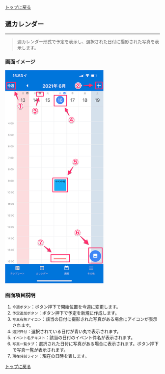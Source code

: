 [トップに戻る](./index.md)

## 週カレンダー
***

> 週カレンダー形式で予定を表示し、選択された日付に撮影された写真を表示します。

### 画面イメージ

<img src="./imgs/screens/weekly_calendar_screen.png" width="320px" />

### 画面項目説明

1. `今週ボタン`：ボタン押下で開始位置を今週に変更します。
1. `予定追加ボタン`：ボタン押下で予定を新規に作成します。
1. `写真有無アイコン`：該当の日付に撮影された写真がある場合にアイコンが表示されます。
1. `選択日付`：選択されている日付が青い丸で表示されます。
1. `イベント名テキスト`：該当の日付のイベント件名が表示されます。
1. `写真一覧タブ`：選択された日付に写真がある場合に表示されます。ボタン押下で写真一覧が表示されます。
1. `現在時刻ライン`：現在の日時を表します。

[トップに戻る](./index.md)